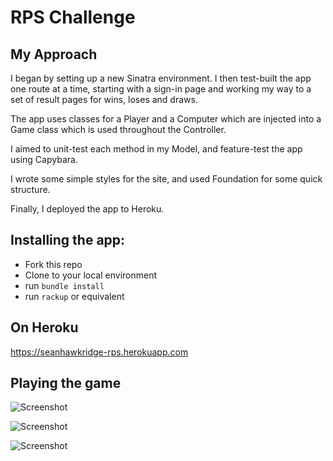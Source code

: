 # RPS Challenge

My Approach
------------

I began by setting up a new Sinatra environment. I then test-built the app one route at a time, starting with a sign-in page and working my way to a set of result pages for wins, loses and draws.

The app uses classes for a Player and a Computer which are injected into a Game class which is used throughout the Controller.

I aimed to unit-test each method in my Model, and feature-test the app using Capybara.

I wrote some simple styles for the site, and used Foundation for some quick structure.

Finally, I deployed the app to Heroku.


Installing the app:
-------------------

* Fork this repo
* Clone to your local environment
* run `bundle install`
* run `rackup` or equivalent


On Heroku
----------

https://seanhawkridge-rps.herokuapp.com


Playing the game
-----------------

![Screenshot](https://www.dropbox.com/s/ziwdn8z1h60c7t1/Screen-Shot-2016-02-06-at-18.56.19.jpg?dl=0)

![Screenshot](https://www.dropbox.com/s/g11qqetl5cdsyr4/Screen-Shot-2016-02-06-at-18.56.26.jpg?dl=0)

![Screenshot](https://www.dropbox.com/s/ew8c509ornq8t3k/Screen-Shot-2016-02-06-at-18.56.30.jpg?dl=0)
